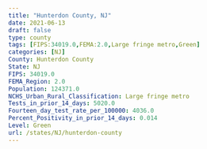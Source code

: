 ```yaml
---
title: "Hunterdon County, NJ"
date: 2021-06-13
draft: false
type: county
tags: [FIPS:34019.0,FEMA:2.0,Large fringe metro,Green]
categories: [NJ]
County: Hunterdon County
State: NJ
FIPS: 34019.0
FEMA_Region: 2.0
Population: 124371.0
NCHS_Urban_Rural_Classification: Large fringe metro
Tests_in_prior_14_days: 5020.0
Fourteen_day_test_rate_per_100000: 4036.0
Percent_Positivity_in_prior_14_days: 0.014
Level: Green
url: /states/NJ/hunterdon-county
---
```



